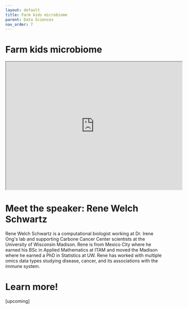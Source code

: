```yaml
---
layout: default
title: Farm kids microbiome
parent: Data Sciences
nav_order: 7
---
```


# Farm kids microbiome

<iframe width="550" height="400"
    src="https://youtube.com/embed/FpR52kSS9kM">
</iframe>

# Meet the speaker: Rene Welch Schwartz

Rene Welch Schwartz is a computational biologist working at Dr. Irene Ong's lab and supporting Carbone Cancer Center scientists at the University of Wisconsin Madison. Rene is from Mexico City where he earned his BSc in Applied Mathematics at ITAM and moved the Madison where he earned a PhD in Statistics at UW. Rene has worked with multiple omics data types studying disease, cancer, and its associations with the immune system.

# Learn more!

[upcoming]